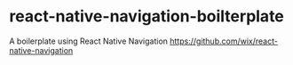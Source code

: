 # react-native-navigation-boilterplate
A boilerplate using React Native Navigation https://github.com/wix/react-native-navigation
